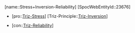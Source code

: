 ﻿---
type: TrizContradiction
aliases:
- Stress+Inversion-Reliability
license: CC BY-SA 4.0
copyright: https://github.com/SpocWeb
IsDeleted: false
IsReadOnly: false
Confidential: public
tags: 
- Triz/Contradiction
---
[name::Stress+Inversion-Reliability]
[SpocWebEntityId::23676]
+ [pro::[Triz-Stress](tech/Triz/Parameter/Triz-Stress.md)]
[Triz-Principle::[Triz-Inversion](tech/Triz/Principle/Triz-Inversion.md)]
- [con::[Triz-Reliability](tech/Triz/Parameter/Triz-Reliability.md)]

